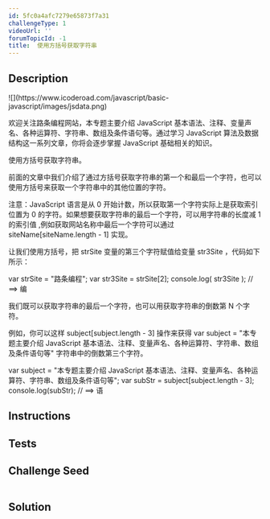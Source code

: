 ```yaml
---
id: 5fc0a4afc7279e65873f7a31
challengeType: 1
videoUrl: ''
forumTopicId: -1
title:	使用方括号获取字符串
---
```


## Description
<section id='description'>
![](https://www.icoderoad.com/javascript/basic-javascript/images/jsdata.png)

欢迎关注路条编程网站，本专题主要介绍 JavaScript 基本语法、注释、变量声名、各种运算符、字符串、数组及条件语句等。通过学习 JavaScript 算法及数据结构这一系列文章，你将会逐步掌握 JavaScript 基础相关的知识。
	
使用方括号获取字符串。

前面的文章中我们介绍了通过方括号获取字符串的第一个和最后一个字符，也可以使用方括号来获取一个字符串中的其他位置的字符。

注意：JavaScript 语言是从 0 开始计数，所以获取第一个字符实际上是获取索引位置为 0 的字符。如果想要获取字符串的最后一个字符，可以用字符串的长度减 1 的索引值 ,例如获取网站名称中最后一个字符可以通过 siteName[siteName.length - 1] 实现。

让我们使用方括号，把 strSite 变量的第三个字符赋值给变量 str3Site ，代码如下所示：

var strSite = "路条编程";
var str3Site = strSite[2]; 
console.log( str3Site ); // ==> 编


我们既可以获取字符串的最后一个字符，也可以用获取字符串的倒数第 N 个字符。

例如，你可以这样 subject[subject.length - 3] 操作来获得 var subject = "本专题主要介绍 JavaScript 基本语法、注释、变量声名、各种运算符、字符串、数组及条件语句等" 字符串中的倒数第三个字符。

var subject = "本专题主要介绍 JavaScript 基本语法、注释、变量声名、各种运算符、字符串、数组及条件语句等";
var subStr = subject[subject.length - 3];
console.log(subStr); // ==> 语


</section>

## Instructions
<section id='instructions'>

</section>

## Tests
<section id='tests'>


</section>

## Challenge Seed
<section id='challengeSeed'>

<div id='js-seed'>

```js

```

</div>



</section>

## Solution
<section id='solution'>


</section>
